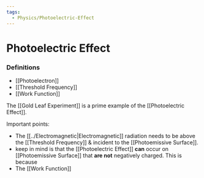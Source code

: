 ```yaml
---
tags:
  - Physics/Photoelectric-Effect
---
```

# Photoelectric Effect

### Definitions
- [[Photoelectron]]
- [[Threshold Frequency]]
- [[Work Function]]

The [[Gold Leaf Experiment]] is a prime example of the [[Photoelectric Effect]].

Important points:
- The [[../Electromagnetic|Electromagnetic]] radiation needs to be above the [[Threshold Frequency]] & incident to the [[Photoemissive Surface]].
- keep in mind is that the [[Photoelectric Effect]] **can** occur on [[Photoemissive Surface]] that **are not** negatively charged. This is because
- The [[Work Function]]